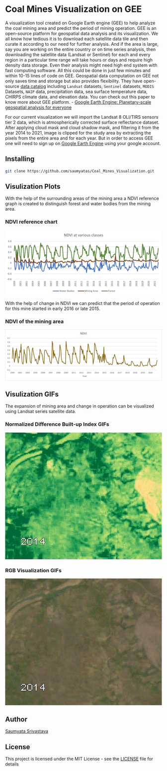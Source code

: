 # Coal Mines Visualization on GEE
A visualization tool created on Google Earth engine (GEE) to help analyze the coal mining area and predict the period of mining operation. 
GEE is an open-source platform for geospatial data analysis and its visualization. We all know how tedious it is to download each satellite data tile and then curate it according to our need for further analysis. And if the area is large, say you are working on the entire country or on time series analysis, then downloading the satellite data (Landsat or Sentinel) for each and every region in a particular time range will take hours or days and require high density data storage. Even their analysis might need high end system with fast computing software. All this could be done in just few minutes and within 10-15 lines of code on GEE. Geospatial data computation on GEE not only saves time and storage but also provides flexibility. They have open-source [data catalog](https://developers.google.com/earth-engine/datasets/) including `Landsat` datasets, `Sentinel` datasets, `MODIS` Datasets, `NAIP` data, precipitation data, sea surface temperature data, CHIRPS climate data, and elevation data. You can check out this paper to know more about GEE platform. - [Google Earth Engine: Planetary-scale geospatial analysis for everyone](https://www.sciencedirect.com/science/article/pii/S0034425717302900)

For our current visualization we will import the Landsat 8 OLI/TIRS sensors tier 2 data, which is atmospherically corrected surface reflectance dataset. After applying cloud mask and cloud shadow mask, and filtering it from the year 2014 to 2021, image is clipped for the study area by extracting the pixels from the entire area and for each year. But in order to access GEE one will need to sign up on [Google Earth Engine](https://earthengine.google.com/) using your google account.


## Installing
```bash
git clone https://github.com/saumyatas/Coal_Mines_Visualization.git
```

## Visulization Plots
With the help of the surrounding areas of the mining area a NDVI reference graph is created to distinguish forest and water bodies from the mining area.

### NDVI reference chart
![NDVI reference chart](Plots/NDVI_ref.png)

With the help of change in NDVI we can predict that the period of operation for this mine started in early 2016 or late 2015.

### NDVI of the mining area
![NDVI_chart](Plots/NDVI_chart.png)

## Visulization GIFs

The expansion of mining area and change in operation can be visualized using Landsat series satellite data.

### Normalized Difference Built-up Index GIFs
![NDBI gifs](GIFs/NDBI.gif)

### RGB Visualization GIFs
![RGB gifs](GIFs/RGB.gif)

## Author
[Saumyata Srivastava](https://www.linkedin.com/in/ss-97b05a103/)

## License
This project is licensed under the MIT License - see the [LICENSE](LICENSE) file for details
